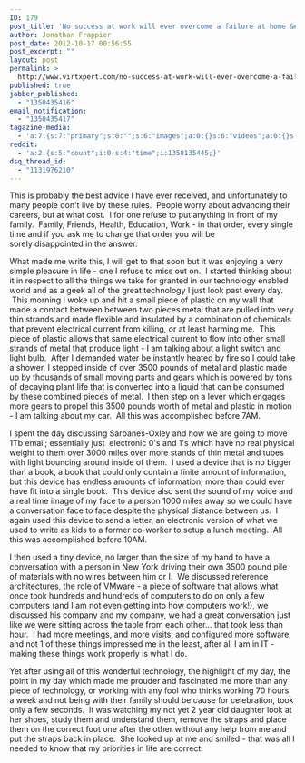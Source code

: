```yaml
---
ID: 179
post_title: 'No success at work will ever overcome a failure at home &#8211; keep it simple and enjoy the little things'
author: Jonathan Frappier
post_date: 2012-10-17 00:56:55
post_excerpt: ""
layout: post
permalink: >
  http://www.virtxpert.com/no-success-at-work-will-ever-overcome-a-failure-at-home-keep-it-simple-and-enjoy-the-little-things/
published: true
jabber_published:
  - "1350435416"
email_notification:
  - "1350435417"
tagazine-media:
  - 'a:7:{s:7:"primary";s:0:"";s:6:"images";a:0:{}s:6:"videos";a:0:{}s:11:"image_count";i:0;s:6:"author";s:7:"7110326";s:7:"blog_id";s:8:"38472741";s:9:"mod_stamp";s:19:"2012-10-17 01:05:59";}'
reddit:
  - 'a:2:{s:5:"count";i:0;s:4:"time";i:1358135445;}'
dsq_thread_id:
  - "1131976210"
---
```

This is probably the best advice I have ever received, and unfortunately to many people don't live by these rules.  People worry about advancing their careers, but at what cost.  I for one refuse to put anything in front of my family.  Family, Friends, Health, Education, Work - in that order, every single time and if you ask me to change that order you will be sorely disappointed in the answer.

What made me write this, I will get to that soon but it was enjoying a very simple pleasure in life - one I refuse to miss out on.  I started thinking about it in respect to all the things we take for granted in our technology enabled world and as a geek all of the great technology I just look past every day.  This morning I woke up and hit a small piece of plastic on my wall that made a contact between between two pieces metal that are pulled into very thin strands and made flexible and insulated by a combination of chemicals that prevent electrical current from killing, or at least harming me.  This piece of plastic allows that same electrical current to flow into other small strands of metal that produce light - I am talking about a light switch and light bulb.  After I demanded water be instantly heated by fire so I could take a shower, I stepped inside of over 3500 pounds of metal and plastic made up by thousands of small moving parts and gears which is powered by tons of decaying plant life that is converted into a liquid that can be consumed by these combined pieces of metal.  I then step on a lever which engages more gears to propel this 3500 pounds worth of metal and plastic in motion - I am talking about my car.  All this was accomplished before 7AM.

I spent the day discussing Sarbanes-Oxley and how we are going to move 1Tb email; essentially just  electronic 0's and 1's which have no real physical weight to them over 3000 miles over more stands of thin metal and tubes with light bouncing around inside of them.  I used a device that is no bigger than a book, a book that could only contain a finite amount of information, but this device has endless amounts of information, more than could ever have fit into a single book.  This device also sent the sound of my voice and a real time image of my face to a person 1000 miles away so we could have a conversation face to face despite the physical distance between us.  I again used this device to send a letter, an electronic version of what we used to write as kids to a former co-worker to setup a lunch meeting.  All this was accomplished before 10AM.

I then used a tiny device, no larger than the size of my hand to have a conversation with a person in New York driving their own 3500 pound pile of materials with no wires between him or I.  We discussed reference architectures, the role of VMware - a piece of software that allows what once took hundreds and hundreds of computers to do on only a few computers (and I am not even getting into how computers work!), we discussed his company and my company, we had a great conversation just like we were sitting across the table from each other... that took less than hour.  I had more meetings, and more visits, and configured more software and not 1 of these things impressed me in the least, after all I am in IT - making these things work properly is what I do.

Yet after using all of this wonderful technology, the highlight of my day, the point in my day which made me prouder and fascinated me more than any piece of technology, or working with any fool who thinks working 70 hours a week and not being with their family should be cause for celebration, took only a few seconds.  It was watching my not yet 2 year old daughter look at her shoes, study them and understand them, remove the straps and place them on the correct foot one after the other without any help from me and put the straps back in place.  She looked up at me and smiled - that was all I needed to know that my priorities in life are correct.